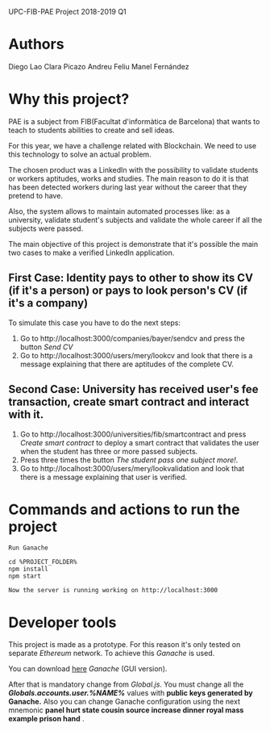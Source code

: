 UPC-FIB-PAE Project 2018-2019 Q1

# Authors

Diego Lao
Clara Picazo
Andreu Feliu
Manel Fernández

# Why this project?
PAE is a subject from FIB(Facultat d'informàtica de Barcelona) that wants to teach to students abilities to create and sell ideas.

For this year, we have a challenge related with Blockchain. We need to use this technology to solve an actual problem.

The chosen product was a LinkedIn with the possibility to validate students or workers aptitudes, works and studies. The main reason to do it is that has been detected workers during last year without the career that they pretend to have.

Also, the system allows to maintain automated processes like: as a university, validate student's subjects and validate the whole career if all the subjects were passed.

The main objective of this project is demonstrate that it's possible the main two cases to make a verified LinkedIn application.

## First Case: Identity pays to other to show its CV (if it's a person) or pays to look person's CV (if it's a company)
To simulate this case you have to do the next steps:
1. Go to http://localhost:3000/companies/bayer/sendcv and press the button _Send CV_
2. Go to http://localhost:3000/users/mery/lookcv and look that there is a message explaining that there are aptitudes of the complete CV.

## Second Case: University has received user's fee transaction, create smart contract and interact with it.
1. Go to http://localhost:3000/universities/fib/smartcontract and press _Create smart contract_ to deploy a smart contract that validates the user when the student has three or more passed subjects.
2. Press three times the button _The student pass one subject more!_.
3. Go to http://localhost:3000/users/mery/lookvalidation and look that there is a message explaining that user is verified.

# Commands and actions to run the project
`Run Ganache`
```
cd %PROJECT_FOLDER%
npm install
npm start
```
`Now the server is running working on http://localhost:3000`

# Developer tools
This project is made as a prototype. For this reason it's only tested on separate _Ethereum_ network. To achieve this _Ganache_ is used.

You can download [here](https://truffleframework.com/ganache) _Ganache_ (GUI version).

After that is mandatory change from _Global.js_. You must change all the **_Globals.accounts.user.%NAME%_** values with **public keys generated by Ganache.** Also you can change Ganache configuration using the next mnemonic **__panel hurt state cousin source increase dinner royal mass example prison hand__** .